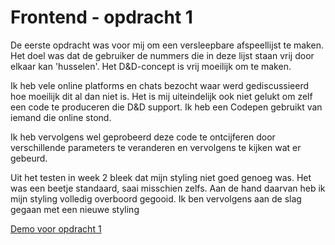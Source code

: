 # Frontend - opdracht 1

De eerste opdracht was voor mij om een versleepbare afspeellijst te maken. Het doel was dat de gebruiker de nummers die in deze lijst staan vrij door elkaar kan 'husselen'. Het D&D-concept is vrij moeilijk om te maken.

Ik heb vele online platforms en chats bezocht waar werd gediscussieerd hoe moeilijk dit al dan niet is. Het is mij uiteindelijk ook niet gelukt om zelf een code te produceren die D&D support. Ik heb een Codepen gebruikt van iemand die online stond.

Ik heb vervolgens wel geprobeerd deze code te ontcijferen door verschillende parameters te veranderen en vervolgens te kijken wat er gebeurd.

Uit het testen in week 2 bleek dat mijn styling niet goed genoeg was. Het was een beetje standaard, saai misschien zelfs. Aan de hand daarvan heb ik mijn styling volledig overboord gegooid. Ik ben vervolgens aan de slag gegaan met een nieuwe styling

[Demo voor opdracht 1](https://martijnbollen.github.io/Frontend/opdracht1/index.html/)

